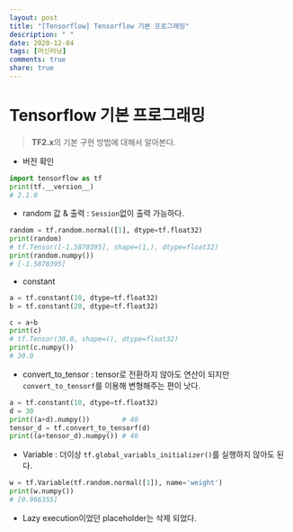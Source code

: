 ```yaml
---
layout: post
title: "[Tensorflow] Tensorflow 기본 프로그래밍"
description: " "
date: 2020-12-04
tags: [머신러닝]
comments: true
share: true
---
```


# Tensorflow 기본 프로그래밍

>**TF2.x**의 기본 구현 방법에 대해서 알아본다.

* 버전 확인

```python
import tensorflow as tf
print(tf.__version__)
# 2.1.0
```



* random 값 & 출력 : `Session`없이 출력 가능하다.

```python
random = tf.random.normal([1], dtype=tf.float32)
print(random)
# tf.Tensor([-1.5870395], shape=(1,), dtype=float32)
print(random.numpy())
# [-1.5870395]
```



* constant

```python
a = tf.constant(10, dtype=tf.float32)
b = tf.constant(20, dtype=tf.float32)

c = a+b
print(c)
# tf.Tensor(30.0, shape=(), dtype=float32)
print(c.numpy())
# 30.0
```



* convert_to_tensor : tensor로 전환하지 않아도 연산이 되지만 `convert_to_tensorf`를 이용해 변형해주는 편이 낫다.

```python
a = tf.constant(10, dtype=tf.float32) 
d = 30
print((a+d).numpy())        # 40
tensor_d = tf.convert_to_tensorf(d)
print((a+tensor_d).numpy()) # 40
```



* Variable : 더이상 `tf.global_variabls_initializer()`를 실행하지 않아도 된다.

```python
w = tf.Variable(tf.random.normal([1]), name='weight')
print(w.numpy())
# [0.966355]
```



* Lazy execution이었던 placeholder는 삭제 되었다.



